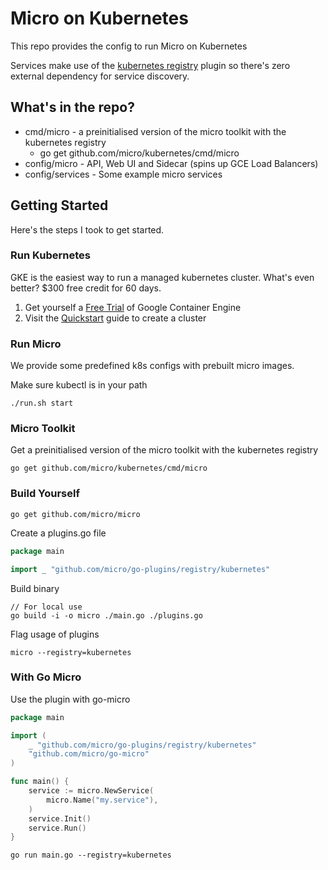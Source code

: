 # Micro on Kubernetes

This repo provides the config to run Micro on Kubernetes

Services make use of the [kubernetes registry](https://github.com/micro/go-plugins/tree/master/registry/kubernetes) 
plugin so there's zero external dependency for service discovery.

## What's in the repo?

- cmd/micro - a preinitialised version of the micro toolkit with the kubernetes registry
	* go get github.com/micro/kubernetes/cmd/micro
- config/micro - API, Web UI and Sidecar (spins up GCE Load Balancers)
- config/services - Some example micro services

## Getting Started

Here's the steps I took to get started.

### Run Kubernetes

GKE is the easiest way to run a managed kubernetes cluster. What's even better? $300 free credit for 60 days.

1. Get yourself a [Free Trial](https://cloud.google.com/free-trial/) of Google Container Engine
2. Visit the [Quickstart](https://cloud.google.com/container-engine/docs/quickstart) guide to create a cluster

### Run Micro

We provide some predefined k8s configs with prebuilt micro images.

Make sure kubectl is in your path

```shell
./run.sh start
```

### Micro Toolkit

Get a preinitialised version of the micro toolkit with the kubernetes registry

```
go get github.com/micro/kubernetes/cmd/micro
```

### Build Yourself

```
go get github.com/micro/micro
```

Create a plugins.go file
```go
package main

import _ "github.com/micro/go-plugins/registry/kubernetes"
```

Build binary
```shell
// For local use
go build -i -o micro ./main.go ./plugins.go
```

Flag usage of plugins
```shell
micro --registry=kubernetes
```

### With Go Micro

Use the plugin with go-micro

```go
package main

import (
	_ "github.com/micro/go-plugins/registry/kubernetes"
	"github.com/micro/go-micro"
)

func main() {
	service := micro.NewService(
		micro.Name("my.service"),
	)
	service.Init()
	service.Run()
}
```

```
go run main.go --registry=kubernetes
```

